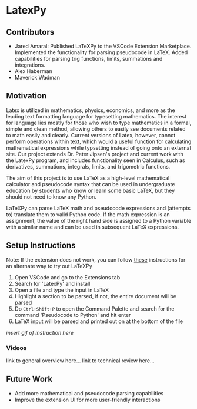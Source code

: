 # LatexPy

## Contributors
- Jared Amaral: Published LaTeXPy to the VSCode Extension Marketplace. Implemented the functionality for parsing pseudocode in LaTeX. Added capabilities for parsing trig functions, limits, summations and integrations.
- Alex Haberman
- Maverick Wadman

## Motivation
Latex is utilized in mathematics, physics, economics, and more as the leading text formatting language for typesetting mathematics. The interest for language lies mostly for those who wish to type mathematics in a formal, simple and clean method, allowing others to easily see documents related to math easily and clearly. Current versions of Latex, however, cannot perform operations within text, which would a useful function for calculating mathematical expressions while typsetting instead of going onto an external site. Our project extends Dr. Peter Jipsen's project and current work with the LatexPy program, and includes functionality seen in Calculus, such as derivatives, summations, integrals, limits, and trigometric functions.

The aim of this project is to use LaTeX as a high-level mathematical calculator and pseudocode syntax that can be used in undergraduate education by students who know or learn some basic LaTeX, but they should not need to know any Python.

LaTeXPy can parse LaTeX math and pseudocode expressions and (attempts to) translate them to valid Python code. If the math expression is an assignment, the value of the right hand side is assigned to a Python variable with a similar name and can be used in subsequent LaTeX expressions.

## Setup Instructions
Note: If the extension does not work, you can follow [these](https://github.com/amaraljt/LatexPy-Extension/blob/main/docs/alt-instructions.md) instructions for an alternate way to try out LaTeXPy

1. Open VSCode and go to the Extensions tab
2. Search for 'LatexPy' and install
3. Open a file and type the input in LaTeX
4. Highlight a section to be parsed, if not, the entire document will be parsed
5. Do ``Ctrl+Shift+P`` to open the Command Palette and search for the command 'Pseudocode to Python' and hit enter
6. LaTeX input will be parsed and printed out on at the bottom of the file

*insert gif of instruction here*

### Videos
link to general overview here...
link to technical review here...

## Future Work
- Add more mathematical and pseudocode parsing capabilities
- Improve the extension UI for more user-friendly interactions
